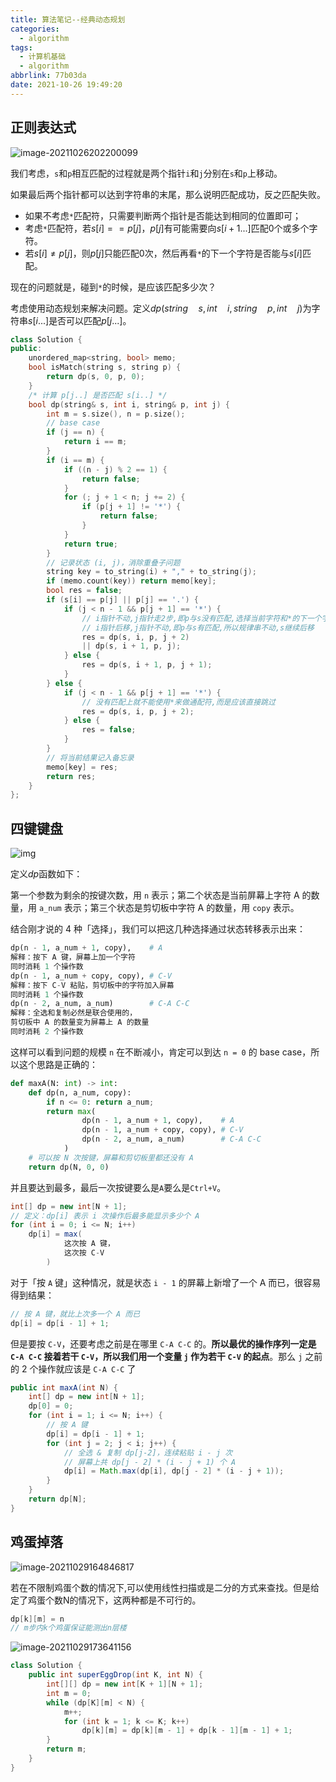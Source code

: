 ```yaml
---
title: 算法笔记--经典动态规划
categories:
  - algorithm
tags:
  - 计算机基础
  - algorithm
abbrlink: 77b03da
date: 2021-10-26 19:49:20
---
```


## 正则表达式

![image-20211026202200099](https://gitee.com/cao_ziqiang/img/raw/master/20211026202200.png)

我们考虑，`s`和`p`相互匹配的过程就是两个指针`i`和`j`分别在`s`和`p`上移动。

如果最后两个指针都可以达到字符串的末尾，那么说明匹配成功，反之匹配失败。

- 如果不考虑`*`匹配符，只需要判断两个指针是否能达到相同的位置即可；
- 考虑`*`匹配符，若$s[i] == p[j]$，$p[j]$有可能需要向$s[i+1...]$匹配$0$个或多个字符。
- 若$s[i] \neq p[j]$，则$p[j]$只能匹配0次，然后再看`*`的下一个字符是否能与$s[i]$匹配。

现在的问题就是，碰到`*`的时候，是应该匹配多少次？

考虑使用动态规划来解决问题。定义$dp(string\quad s,int\quad i, string \quad p, int\quad j )$为字符串$s[i...]$是否可以匹配$p[j...]$。

```cpp
class Solution {
public:
    unordered_map<string, bool> memo;
    bool isMatch(string s, string p) {
        return dp(s, 0, p, 0);
    }
    /* 计算 p[j..] 是否匹配 s[i..] */
    bool dp(string& s, int i, string& p, int j) {
        int m = s.size(), n = p.size();
        // base case
        if (j == n) {
            return i == m;
        }
        if (i == m) {
            if ((n - j) % 2 == 1) {
                return false;
            }
            for (; j + 1 < n; j += 2) {
                if (p[j + 1] != '*') {
                    return false;
                }
            }
            return true;
        }
        // 记录状态 (i, j)，消除重叠子问题
        string key = to_string(i) + "," + to_string(j);
        if (memo.count(key)) return memo[key];
        bool res = false;
        if (s[i] == p[j] || p[j] == '.') {
            if (j < n - 1 && p[j + 1] == '*') {
                // i指针不动,j指针走2步,即p与s没有匹配,选择当前字符和*的下一个字符来与s匹配
                // i指针后移,j指针不动,即p与s有匹配,所以规律串不动,s继续后移
                res = dp(s, i, p, j + 2)
                || dp(s, i + 1, p, j);
            } else {
                res = dp(s, i + 1, p, j + 1);
            }
        } else {
            if (j < n - 1 && p[j + 1] == '*') {
                // 没有匹配上就不能使用*来做通配符,而是应该直接跳过
                res = dp(s, i, p, j + 2);
            } else {
                res = false;
            }
        }
        // 将当前结果记入备忘录
        memo[key] = res;
        return res;
    }
};
```

## 四键键盘

![img](https://gitee.com/cao_ziqiang/img/raw/master/20211026211918.png)

定义$dp$函数如下：

第一个参数为剩余的按键次数，用 `n` 表示；第二个状态是当前屏幕上字符 A 的数量，用 `a_num` 表示；第三个状态是剪切板中字符 A 的数量，用 `copy` 表示。

结合刚才说的 4 种「选择」，我们可以把这几种选择通过状态转移表示出来：

```python
dp(n - 1, a_num + 1, copy),    # A
解释：按下 A 键，屏幕上加一个字符
同时消耗 1 个操作数
dp(n - 1, a_num + copy, copy), # C-V
解释：按下 C-V 粘贴，剪切板中的字符加入屏幕
同时消耗 1 个操作数
dp(n - 2, a_num, a_num)        # C-A C-C
解释：全选和复制必然是联合使用的，
剪切板中 A 的数量变为屏幕上 A 的数量
同时消耗 2 个操作数
```

这样可以看到问题的规模 `n` 在不断减小，肯定可以到达 `n = 0` 的 base case，所以这个思路是正确的：

```python
def maxA(N: int) -> int:
    def dp(n, a_num, copy):
        if n <= 0: return a_num;
        return max(
                dp(n - 1, a_num + 1, copy),    # A
                dp(n - 1, a_num + copy, copy), # C-V
                dp(n - 2, a_num, a_num)        # C-A C-C
            )
    # 可以按 N 次按键，屏幕和剪切板里都还没有 A
    return dp(N, 0, 0)
```

并且要达到最多，最后一次按键要么是`A`要么是`Ctrl+V`。

```java
int[] dp = new int[N + 1];
// 定义：dp[i] 表示 i 次操作后最多能显示多少个 A
for (int i = 0; i <= N; i++) 
    dp[i] = max(
            这次按 A 键，
            这次按 C-V
        )
```

对于「按 `A` 键」这种情况，就是状态 `i - 1` 的屏幕上新增了一个 A 而已，很容易得到结果：

```java
// 按 A 键，就比上次多一个 A 而已
dp[i] = dp[i - 1] + 1;
```

但是要按 `C-V`，还要考虑之前是在哪里 `C-A C-C` 的。**所以最优的操作序列一定是 `C-A C-C` 接着若干 `C-V`，所以我们用一个变量 `j` 作为若干 `C-V` 的起点**。那么 `j` 之前的 2 个操作就应该是 `C-A C-C` 了

```java
public int maxA(int N) {
    int[] dp = new int[N + 1];
    dp[0] = 0;
    for (int i = 1; i <= N; i++) {
        // 按 A 键
        dp[i] = dp[i - 1] + 1;
        for (int j = 2; j < i; j++) {
            // 全选 & 复制 dp[j-2]，连续粘贴 i - j 次
            // 屏幕上共 dp[j - 2] * (i - j + 1) 个 A
            dp[i] = Math.max(dp[i], dp[j - 2] * (i - j + 1));
        }
    }
    return dp[N];
}
```

## 鸡蛋掉落

![image-20211029164846817](https://gitee.com/cao_ziqiang/img/raw/master/20211029164846.png)

若在不限制鸡蛋个数的情况下,可以使用线性扫描或是二分的方式来查找。但是给定了鸡蛋个数N的情况下，这两种都是不可行的。

```java
dp[k][m] = n
// m步内k个鸡蛋保证能测出n层楼
```

![image-20211029173641156](https://gitee.com/cao_ziqiang/img/raw/master/20211029173641.png)

```java
class Solution {
    public int superEggDrop(int K, int N) {
        int[][] dp = new int[K + 1][N + 1];
        int m = 0;
        while (dp[K][m] < N) {
            m++;
            for (int k = 1; k <= K; k++)
                dp[k][m] = dp[k][m - 1] + dp[k - 1][m - 1] + 1;
        }
        return m;
    }
}
```

